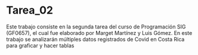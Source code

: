 # Tarea_02
Este trabajo consiste en la segunda tarea del curso de Programación SIG (GF0657), el cual fue elaborado por Marget Martínez y Luis Gómez. En este trabajo se analizarán múltiples datos registrados de Covid en Costa Rica para graficar y hacer tablas
